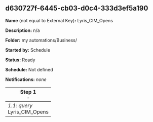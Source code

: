 ## d630727f-6445-cb03-d0c4-333d3ef5a190

**Name** (not equal to External Key)**:** Lyris_CIM_Opens

**Description:** n/a

**Folder:** my automations/Business/

**Started by:** Schedule

**Status:** Ready

**Schedule:** Not defined

**Notifications:** _none_


| Step 1<br>_<small>-</small>_ |
| --- |
| _1.1: query_<br>Lyris_CIM_Opens |

